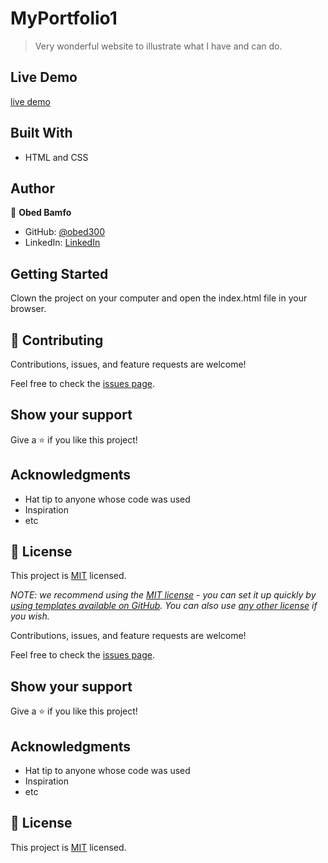 # MyPortfolio1

> Very wonderful website to illustrate what I have and can do.

## Live Demo
<a href=" https://obed300.github.io/Obed-Portfolio.github.io/">live demo</a>

## Built With

- HTML and CSS

## Author

👤 **Obed Bamfo**

- GitHub: [@obed300](https://github.com/obed300)
- LinkedIn: [LinkedIn](https://www.linkedin.com/in/obed-bamfo-4b152421b/)



## Getting Started

Clown the project on your computer and open the index.html file in your browser.

## 🤝 Contributing

Contributions, issues, and feature requests are welcome!

Feel free to check the [issues page](../../issues/).

## Show your support

Give a ⭐️ if you like this project!

## Acknowledgments

- Hat tip to anyone whose code was used
- Inspiration
- etc

## 📝 License

This project is [MIT](./LICENSE) licensed.

_NOTE: we recommend using the [MIT license](https://choosealicense.com/licenses/mit/) - you can set it up quickly by [using templates available on GitHub](https://docs.github.com/en/communities/setting-up-your-project-for-healthy-contributions/adding-a-license-to-a-repository). You can also use [any other license](https://choosealicense.com/licenses/) if you wish._

Contributions, issues, and feature requests are welcome!

Feel free to check the [issues page](../../issues/).

## Show your support

Give a ⭐️ if you like this project!

## Acknowledgments

- Hat tip to anyone whose code was used
- Inspiration
- etc

## 📝 License

This project is [MIT](./MIT.md) licensed.
